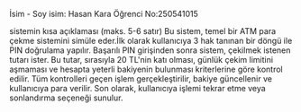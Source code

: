 İsim - Soy isim: Hasan Kara
Öğrenci No:250541015

sistemin kısa açıklaması (maks. 5-6 satır)
Bu sistem, temel bir ATM para çekme sistemini simüle eder.İlk olarak kullanıcıya 3 hak tanınan bir döngü ile PIN doğrulama yapılır. Başarılı PIN girişinden sonra sistem, çekilmek istenen tutarı ister. Bu tutar, sırasıyla 20 TL'nin katı olması, günlük çekim limitini aşmaması ve hesapta yeterli bakiyenin bulunması kriterlerine göre kontrol edilir. Tüm kontrolleri geçen işlem gerçekleştirilir, bakiye güncellenir ve kullanıcıya para verilir. Son olarak, kullanıcıya işlemi tekrar etme veya sonlandırma seçeneği sunulur.
